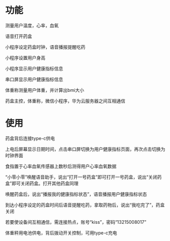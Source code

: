 # 功能

测量用户温度，心率，血氧

语音打开药盒

小程序设定药盒时钟，语音播报提醒吃药

小程序设置用户身高

小程序显示用户健康指标信息

串口屏显示用户健康指标信息

体重称测量用户体重，并计算出bmi大小

药盒主控，体重称，微信小程序，华为云服务器之间互相通信

# 使用

药盒背后连接type-c供电

上电后屏幕显示日期时间，点击串口屏切换为用户健康指标页面，再次点击切换为时钟界面

食指置于心率血氧传感器上数秒后测得用户心率血氧数据

“小零小零”唤醒语音助手，说出“打开一号药盒”即可打开一号药盒，说出“关闭药盒”即可关闭药盒。打开其他药盒同理

唤醒药盒后，说出“播报我的健康指标状态”，语音播报用户健康指标状态

到达小程序设定的药盒时间后语音提醒吃药，拿取药物后，说出“我吃完了”，药盒关闭

若要使设备间互相通信，需连接热点，账号“kiss”，密码“13215008017”

体重秤用电池供电，背后拨动开关控制，可用type-c充电





